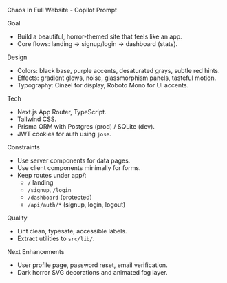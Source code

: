 Chaos In Full Website - Copilot Prompt

Goal
- Build a beautiful, horror-themed site that feels like an app.
- Core flows: landing → signup/login → dashboard (stats).

Design
- Colors: black base, purple accents, desaturated grays, subtle red hints.
- Effects: gradient glows, noise, glassmorphism panels, tasteful motion.
- Typography: Cinzel for display, Roboto Mono for UI accents.

Tech
- Next.js App Router, TypeScript.
- Tailwind CSS.
- Prisma ORM with Postgres (prod) / SQLite (dev).
- JWT cookies for auth using `jose`.

Constraints
- Use server components for data pages.
- Use client components minimally for forms.
- Keep routes under app/:
  - `/` landing
  - `/signup`, `/login`
  - `/dashboard` (protected)
  - `/api/auth/*` (signup, login, logout)

Quality
- Lint clean, typesafe, accessible labels.
- Extract utilities to `src/lib/`.

Next Enhancements
- User profile page, password reset, email verification.
- Dark horror SVG decorations and animated fog layer.
